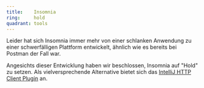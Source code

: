 ```yaml
---
title:    Insomnia  
ring:     hold  
quadrant: tools
---
```


Leider hat sich Insomnia immer mehr von einer schlanken Anwendung zu einer schwerfälligen Plattform entwickelt, ähnlich
wie es bereits bei Postman der Fall war.

Angesichts dieser Entwicklung haben wir beschlossen, Insomnia auf "Hold" zu setzen. Als vielversprechende Alternative
bietet sich das [IntelliJ HTTP Client Plugin][intellij-http-client-plugin] an.

[intellij-http-client-plugin]: ../tools/intellij-http-client-plugin.html
